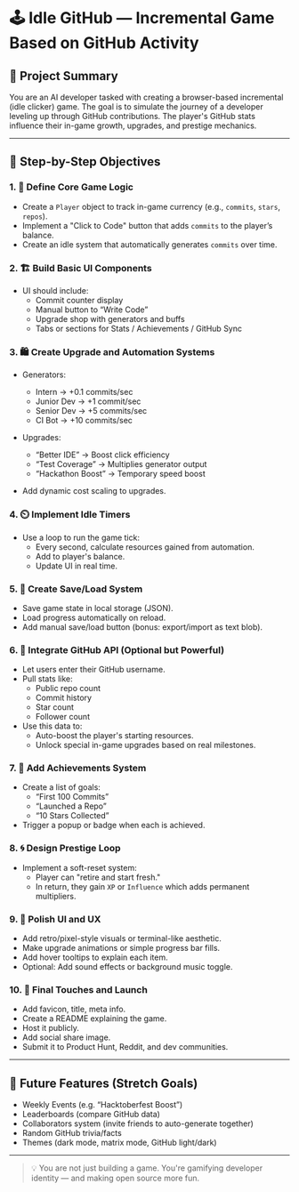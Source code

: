 # 🕹️ Idle GitHub — Incremental Game Based on GitHub Activity

## 📌 Project Summary

You are an AI developer tasked with creating a browser-based incremental (idle clicker) game. The goal is to simulate the journey of a developer leveling up through GitHub contributions. The player's GitHub stats influence their in-game growth, upgrades, and prestige mechanics.

---

## 🎯 Step-by-Step Objectives

### 1. 🧠 Define Core Game Logic

- Create a `Player` object to track in-game currency (e.g., `commits`, `stars`, `repos`).
- Implement a "Click to Code" button that adds `commits` to the player’s balance.
- Create an idle system that automatically generates `commits` over time.

### 2. 🏗️ Build Basic UI Components

- UI should include:
  - Commit counter display
  - Manual button to “Write Code”
  - Upgrade shop with generators and buffs
  - Tabs or sections for Stats / Achievements / GitHub Sync

### 3. 🛍️ Create Upgrade and Automation Systems

- Generators:
  - Intern → +0.1 commits/sec
  - Junior Dev → +1 commit/sec
  - Senior Dev → +5 commits/sec
  - CI Bot → +10 commits/sec

- Upgrades:
  - “Better IDE” → Boost click efficiency
  - “Test Coverage” → Multiplies generator output
  - “Hackathon Boost” → Temporary speed boost

- Add dynamic cost scaling to upgrades.

### 4. ⏲️ Implement Idle Timers

- Use a loop to run the game tick:
  - Every second, calculate resources gained from automation.
  - Add to player's balance.
  - Update UI in real time.

### 5. 🔄 Create Save/Load System

- Save game state in local storage (JSON).
- Load progress automatically on reload.
- Add manual save/load button (bonus: export/import as text blob).

### 6. 🧬 Integrate GitHub API (Optional but Powerful)

- Let users enter their GitHub username.
- Pull stats like:
  - Public repo count
  - Commit history
  - Star count
  - Follower count
- Use this data to:
  - Auto-boost the player's starting resources.
  - Unlock special in-game upgrades based on real milestones.

### 7. 🧠 Add Achievements System

- Create a list of goals:
  - “First 100 Commits”
  - “Launched a Repo”
  - “10 Stars Collected”
- Trigger a popup or badge when each is achieved.

### 8. 🌀 Design Prestige Loop

- Implement a soft-reset system:
  - Player can "retire and start fresh."
  - In return, they gain `XP` or `Influence` which adds permanent multipliers.

### 9. 🎨 Polish UI and UX

- Add retro/pixel-style visuals or terminal-like aesthetic.
- Make upgrade animations or simple progress bar fills.
- Add hover tooltips to explain each item.
- Optional: Add sound effects or background music toggle.

### 10. 🚀 Final Touches and Launch

- Add favicon, title, meta info.
- Create a README explaining the game.
- Host it publicly.
- Add social share image.
- Submit it to Product Hunt, Reddit, and dev communities.

---

## 🔁 Future Features (Stretch Goals)

- Weekly Events (e.g. “Hacktoberfest Boost”)
- Leaderboards (compare GitHub data)
- Collaborators system (invite friends to auto-generate together)
- Random GitHub trivia/facts
- Themes (dark mode, matrix mode, GitHub light/dark)

---

> 💡 You are not just building a game. You're gamifying developer identity — and making open source more fun.
